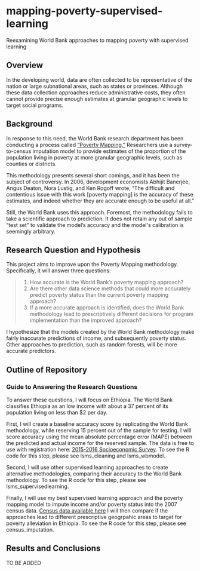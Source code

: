 # mapping-poverty-supervised-learning
Reexamining World Bank approaches to mapping poverty with supervised learning

## Overview

In the developing world, data are often collected to be representative of the nation or large subnational areas, such as states or provinces. Although these data collection approaches reduce administrative costs, they often cannot provide precise enough estimates at granular geographic levels to target social programs.  

## Background 
In response to this need, the World Bank research department has been conducting a process called [“Poverty Mapping.”](http://econ.worldbank.org/WBSITE/EXTERNAL/EXTDEC/EXTRESEARCH/0,,contentMDK:20699544~pagePK:64214825~piPK:64214943~theSitePK:469382,00.html) Researchers use a survey-to-census imputation model to provide estimates of the proportion of the population living in poverty at more granular geographic levels, such as counties or districts.

This methodology presents several short comings, and it has been the subject of controversy. In 2006, development economists Abhijit Banerjee, Angus Deaton, Nora Lustig, and Ken Rogoff wrote, “The difficult and contentious issue with this work [poverty mapping] is the accuracy of these estimates, and indeed whether they are accurate enough to be useful at all.” 

Still, the World Bank uses this approach. Foremost, the methodology fails to take a scientific approach to prediction. It does not retain any out of sample “test set” to validate the model’s accuracy and the model's calibration is seemingly arbitrary. 

## Research Question and Hypothesis 
This project aims to improve upon the Poverty Mapping methodology. Specifically, it will answer three questions: 
> 1. How accurate is the World Bank’s poverty mapping approach?
> 2. Are there other data science methods that could more accurately predict poverty status than the current poverty mapping approach? 
> 3. If a more accurate approach is identified, does the World Bank methodology lead to prescriptively different decisions for program implementation than the improved approach? 

I hypothesize that the models created by the World Bank methodology make fairly inaccurate predictions of income, and subsequently poverty status. Other approaches to prediction, such as random forests, will be more accurate predictors.        

## Outline of Repository 
### Guide to Answering the Research Questions
To answer these questions, I will focus on Ethiopia. The World Bank classifies Ethiopia as an low income  with about a 37 percent of its population living on less than $2 per day. 

First, I will create a baseline accuracy score by replicating the World Bank methodology, while reserving 15 percent out of the sample for testing. I will score accuracy using the mean absolute percentage error (MAPE) between the predicted and actual income for the reserved sample. The data is free to use with registration here: [2015-2016 Socioeconomic Survey](http://microdata.worldbank.org/index.php/catalog/2783). To see the R code for this step, please see lsms_cleaning and lsms_wbmodel.   

Second, I will use other supervised learning approaches to create alternative methodologies, comparing their accuracy to the World Bank methodology. To see the R code for this step, please see lsms_supervisedlearning. 

Finally, I will use my best supervised learning approach and the poverty mapping model to impute income and/or poverty status into the 2007 census data. [Census data available here](http://microdata.worldbank.org/index.php/catalog/2747) I will then compare if the approaches lead to different prescriptive geogrpahic areas to target for poverty alleviation in Ethiopia. To see the R code for this step, please see census_imputation.

## Results and Conclusions
TO BE ADDED
